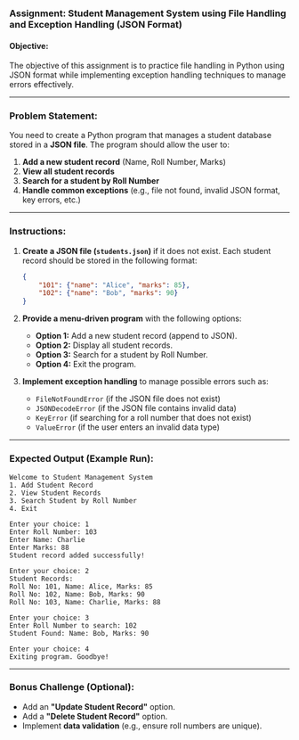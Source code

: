 ### **Assignment: Student Management System using File Handling and Exception Handling (JSON Format)**  

#### **Objective:**  
The objective of this assignment is to practice file handling in Python using JSON format while implementing exception handling techniques to manage errors effectively.  

---

### **Problem Statement:**  
You need to create a Python program that manages a student database stored in a **JSON file**. The program should allow the user to:  

1. **Add a new student record** (Name, Roll Number, Marks)  
2. **View all student records**  
3. **Search for a student by Roll Number**  
4. **Handle common exceptions** (e.g., file not found, invalid JSON format, key errors, etc.)  

---

### **Instructions:**  

1. **Create a JSON file (`students.json`)** if it does not exist. Each student record should be stored in the following format:  
   ```json
   {
       "101": {"name": "Alice", "marks": 85},
       "102": {"name": "Bob", "marks": 90}
   }
   ```

2. **Provide a menu-driven program** with the following options:  
   - **Option 1:** Add a new student record (append to JSON).  
   - **Option 2:** Display all student records.  
   - **Option 3:** Search for a student by Roll Number.  
   - **Option 4:** Exit the program.  

3. **Implement exception handling** to manage possible errors such as:  
   - `FileNotFoundError` (if the JSON file does not exist)  
   - `JSONDecodeError` (if the JSON file contains invalid data)  
   - `KeyError` (if searching for a roll number that does not exist)  
   - `ValueError` (if the user enters an invalid data type)  

---

### **Expected Output (Example Run):**  
```
Welcome to Student Management System
1. Add Student Record
2. View Student Records
3. Search Student by Roll Number
4. Exit

Enter your choice: 1
Enter Roll Number: 103
Enter Name: Charlie
Enter Marks: 88
Student record added successfully!

Enter your choice: 2
Student Records:
Roll No: 101, Name: Alice, Marks: 85
Roll No: 102, Name: Bob, Marks: 90
Roll No: 103, Name: Charlie, Marks: 88

Enter your choice: 3
Enter Roll Number to search: 102
Student Found: Name: Bob, Marks: 90

Enter your choice: 4
Exiting program. Goodbye!
```

---

### **Bonus Challenge (Optional):**  
- Add an **"Update Student Record"** option.  
- Add a **"Delete Student Record"** option.  
- Implement **data validation** (e.g., ensure roll numbers are unique).  
